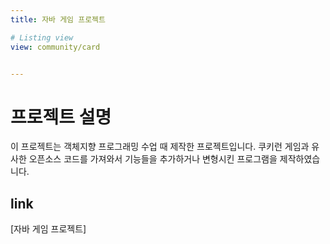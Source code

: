 ```yaml
---
title: 자바 게임 프로젝트

# Listing view
view: community/card


---
```

# 프로젝트 설명
이 프로젝트는 객체지향 프로그래밍 수업 때 제작한 프로젝트입니다. 쿠키런 게임과 유사한 오픈소스 코드를 가져와서 기능들을 추가하거나 변형시킨 프로그램을 제작하였습니다. 

## link
[자바 게임 프로젝트]